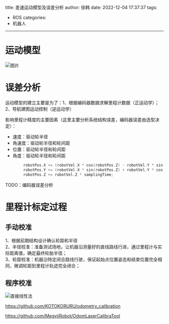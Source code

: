 title: 差速运动模型及误差分析
author: 徐韩
date: 2022-12-04 17:37:37
tags:
  - ROS
categories:
  - 机器人
---
# 运动模型
![图片](https://cdn.jsdelivr.net/gh/XuHan-pro/picx-images-hosting@master/差速模型导图.77derb41cp.webp)

# 误差分析
运动模型的建立主要是为了：1、根据编码器数据求解里程计数据（正运动学）；2、导航建图运动控制（逆运动学）  

影响里程计精度的主要因素（这里主要分析系统结构误差，编码器误差由选型决定）：
- 速度：驱动轮半径
- 角速度：驱动轮半径和轮间距
- 位置：驱动轮半径和轮间距
- 角度：驱动轮半径和轮间距
```c++
        robotPos.X += (robotVel.X * cos(robotPos.Z) - robotVel.Y * sin(robotPos.Z)) * samplingTime; // 计算X方向的位移，单位：m
        robotPos.Y += (robotVel.X * sin(robotPos.Z) + robotVel.Y * cos(robotPos.Z)) * samplingTime; // 计算Y方向的位移，单位：m
        robotPos.Z += robotVel.Z * samplingTime;                                                    // 绕Z轴的角位移，单位：rad
```
TODO：编码器误差分析

# 里程计标定过程
## 手动校准
1、根据前期结构设计确认轮距和半径  
2、半径校准：准备测试场地，让机器沿测量好的直线路线行进，通过里程计与实际距离值，确定最终轮胎半径；  
3、轮距校准：机器沿特定闭合路线行驶，保证起始点位置姿态和结束位置完全相同，微调轮距到里程计轨迹完全闭合；  
## 程序校准
![直接线性法](https://cdn.jsdelivr.net/gh/XuHan-pro/picx-images-hosting@master/直接线性法标定.7p59ggoqb.webp)

https://github.com/KOTOKORURU/odometry_calibration


https://github.com/MegviiRobot/OdomLaserCalibraTool

